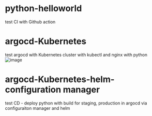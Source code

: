 # python-helloworld

test CI with Github action

# argocd-Kubernetes
test argocd with Kubernetes cluster with kubectl and nginx with python
![image](https://user-images.githubusercontent.com/9865862/127526266-31a5f16b-fbe0-4a8c-b332-4bf595b24624.png)



# argocd-Kubernetes-helm-configuration manager
test CD - deploy python with build for staging, production in argocd via configuraiton manager and helm
